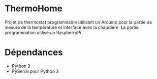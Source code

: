 ThermoHome
==========

Projet de thermostat programmable utilisant un Arduino
pour la partie de mesure de la température et interface avec
la chaudière. La partie programmation utilise un RaspberryPi

Dépendances
===========
- Python 3
- PySerial pour Python 3
